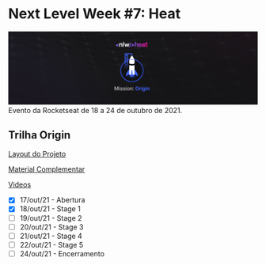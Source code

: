 # Next Level Week #7: Heat

![nlw-heat-origin-logo](./nlw-heat-origin.png)
Evento da Rocketseat de 18 a 24 de outubro de 2021.

## Trilha Origin

[Layout do Projeto](https://www.figma.com/community/file/1031698737363668691)

[Material Complementar](https://efficient-sloth-d85.notion.site/Origin-00a89e06c0b7412bb6daf435243df92d)

[Videos](https://nextlevelweek.com/episodios/origin/aula-1/edicao/7)

-   [x] 17/out/21 - Abertura
-   [x] 18/out/21 - Stage 1
-   [ ] 19/out/21 - Stage 2
-   [ ] 20/out/21 - Stage 3
-   [ ] 21/out/21 - Stage 4
-   [ ] 22/out/21 - Stage 5
-   [ ] 24/out/21 - Encerramento
